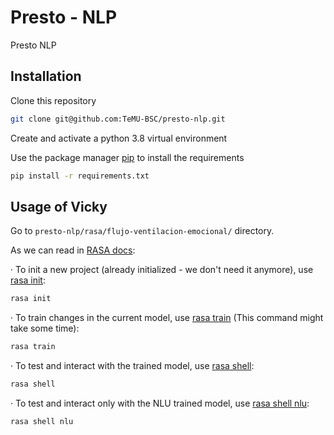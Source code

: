 # Presto - NLP

Presto NLP

## Installation

Clone this repository

```bash
git clone git@github.com:TeMU-BSC/presto-nlp.git
```

Create and activate a python 3.8 virtual environment

Use the package manager [pip](https://pip.pypa.io/en/stable/) to install the requirements

```bash
pip install -r requirements.txt
```

## Usage of Vicky

Go to `presto-nlp/rasa/flujo-ventilacion-emocional/` directory.

As we can read in [RASA docs](https://rasa.com/docs/rasa/2.x/command-line-interface):

· To init a new project (already initialized - we don't need it anymore), use [rasa init](https://rasa.com/docs/rasa/2.x/command-line-interface#rasa-init):

```bash
rasa init
```

· To train changes in the current model, use [rasa train](https://rasa.com/docs/rasa/2.x/command-line-interface#rasa-train) (This command might take some time):

```bash
rasa train
```

· To test and interact with the trained model, use [rasa shell](https://rasa.com/docs/rasa/2.x/command-line-interface#rasa-shell):

```bash
rasa shell
```

· To test and interact only with the NLU trained model, use [rasa shell nlu](https://rasa.com/docs/rasa/2.x/command-line-interface#rasa-shell):

```bash
rasa shell nlu
```